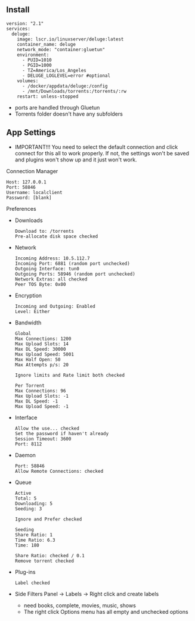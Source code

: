 ## Install ##

```
version: "2.1"
services:
  deluge:
    image: lscr.io/linuxserver/deluge:latest
    container_name: deluge
    network_mode: "container:gluetun"
    environment:
      - PUID=1010
      - PGID=1000
      - TZ=America/Los_Angeles
      - DELUGE_LOGLEVEL=error #optional
    volumes:
      - /docker/appdata/deluge:/config
      - /mnt/Downloads/torrents:/torrents/:rw
    restart: unless-stopped
```

- ports are handled through Gluetun
- Torrents folder doesn't have any subfolders


## App Settings ##

- IMPORTANT!!! You need to select the default connection and click connect for this all to work properly. If not, the settings won't be saved and plugins won't show up and it just won't work.

Connection Manager
```
Host: 127.0.0.1
Port: 58846
Username: localclient
Password: [blank]
```

Preferences

* Downloads
	```
	Download to: /torrents
	Pre-allocate disk space checked
	```

* Network
	```
	Incoming Address: 10.5.112.7
	Incoming Port: 6881 (random port unchecked)
	Outgoing Interface: tun0
	Outgoing Ports: 58946 (random port unchecked)
	Network Extras: all checked
	Peer TOS Byte: 0x00
	```

* Encryption
	```
	Incoming and Outgoing: Enabled
	Level: Either
	```

* Bandwidth
	```
	Global
	Max Connections: 1200
	Max Upload Slots: 14
	Max DL Speed: 30000
	Max Upload Speed: 5001
	Max Half Open: 50
	Max Attempts p/s: 20
	
	Ignore limits and Rate limit both checked
	
	Per Torrent
	Max Connections: 96
	Max Upload Slots: -1
	Max DL Speed: -1
	Max Upload Speed: -1
	```
* Interface
	```
	Allow the use... checked
	Set the password if haven't already
	Session Timeout: 3600
	Port: 8112
	```
* Daemon
	```
	Port: 58846
	Allow Remote Connections: checked
	```
* Queue
	```
	Active
	Total: 5
	Downloading: 5
	Seeding: 3
	
	Ignore and Prefer checked
	
	Seeding
	Share Ratio: 1
	Time Ratio: 6.3
	Time: 180
	
	Share Ratio: checked / 0.1
	Remove torrent checked
	```
* Plug-ins
	```
	Label checked
	```

* Side Filters Panel -> Labels -> Right click and create labels
	* need books, complete, movies, music, shows
	* The right click Options menu has all empty and unchecked options

